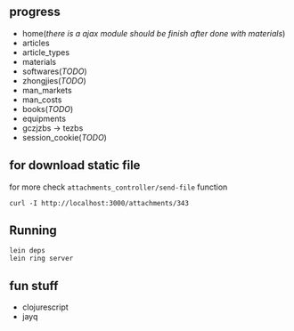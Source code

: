 ## progress

* home(_there is a ajax module should be finish after done with materials_)
* articles
* article_types
* materials
* softwares(_TODO_)
* zhongjies(_TODO_)
* man_markets
* man_costs
* books(_TODO_)
* equipments
* gczjzbs -> tezbs
* session_cookie(_TODO_)

## for download static file

for more check `attachments_controller/send-file` function

```
curl -I http://localhost:3000/attachments/343
```

## Running

```
lein deps
lein ring server
```

## fun stuff

* clojurescript
* jayq
